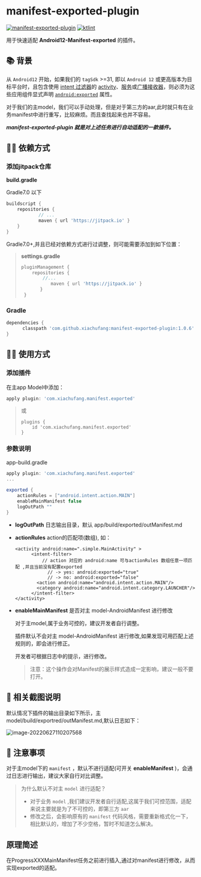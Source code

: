 # manifest-exported-plugin
[![manifest-exported-plugin](https://jitpack.io/v/xiachufang/manifest-exported-plugin.svg)](https://jitpack.io/#xiachufang/manifest-exported-plugin) [![ktlint](https://img.shields.io/badge/code%20style-%E2%9D%A4-FF4081.svg)](https://ktlint.github.io/)

用于快速适配 **Android12-Manifest-exported** 的插件。

## 📚 背景

从 `Android12` 开始，如果我们的 `tagSdk` >=31, 即以 `Android 12` 或更高版本为目标平台时，且包含使用 [intent 过滤器](https://developer.android.com/guide/components/intents-filters#Receiving)的 [activity](https://developer.android.com/guide/components/activities/intro-activities)、[服务](https://developer.android.com/guide/components/services)或[广播接收器](https://developer.android.com/guide/components/broadcasts)，则必须为这些应用组件显式声明 [`android:exported`](https://developer.android.com/guide/topics/manifest/activity-element#exported) 属性。

对于我们的主model，我们可以手动处理，但是对于第三方的aar,此时就只有在业务manifest中进行重写，比较麻烦。而且查找起来也并不容易。

***manifest-exported-plugin 就是对上述任务进行自动适配的一款插件。***

## 👨‍💻‍ 依赖方式

### 添加jitpack仓库

**build.gradle**

Gradle7.0 以下

```groovy
buildscript {
	repositories {
			// ...
			maven { url 'https://jitpack.io' }
	}
}
```

Gradle7.0+,并且已经对依赖方式进行过调整，则可能需要添加到如下位置：

> **settings.gradle**
>
> ```groovy
> pluginManagement {
>     repositories {
>         //...
>            maven { url 'https://jitpack.io' }
>        }
>  }
> ```

### Gradle

```groovy
dependencies {
      classpath 'com.github.xiachufang:manifest-exported-plugin:1.0.6'
}
```

## 👨‍🔧‍ 使用方式

### 添加插件

在主app Model中添加：

```groovy
apply plugin: 'com.xiachufang.manifest.exported'
```

> 或
>
> ```
> plugins {
>     id 'com.xiachufang.manifest.exported'
> }
> ```

### 参数说明

app-build.gradle

```groovy
apply plugin: 'com.xiachufang.manifest.exported'
...
  
exported {
    actionRules = ["android.intent.action.MAIN"]
    enableMainManifest false
    logOutPath ""
}
```

- **logOutPath** 日志输出目录，默认 app/build/exported/outManifest.md

- **actionRules** action的匹配项(数组), 如：

  ```
  <activity android:name=".simple.MainActivity" >
        <intent-filter>
            // action 对应的 android:name 可与actionRules 数组任意一项匹配 ,并且当前没有配置exported
              // -> yes: android:exported="true"
              // -> no: android:exported="false"
          <action android:name="android.intent.action.MAIN"/>
          <category android:name="android.intent.category.LAUNCHER"/>
        </intent-filter>
  </activity>
  ```

- **enableMainManifest** 是否对主 model-AndroidManifest 进行修改

  对于主model,属于业务可控的，建议开发者自行调整。

  插件默认不会对主 model-AndroidManifest 进行修改,如果发现可用匹配上述规则的，即会进行修正。
  
  开发者可根据日志中的提示，进行修改。

  > 注意：这个操作会对Manifest的展示样式造成一定影响，建议一般不要打开。

## 📰 相关截图说明

默认情况下插件的输出目录如下所示，主 model/build/exportred/outManifest.md,默认日志如下：

![image-20220627110207568](https://tva1.sinaimg.cn/large/e6c9d24ely1h3mmdgxn8mj229j0u011e.jpg)

## 💭 注意事项

对于主model下的 `manifest` ，默认不进行适配(可开关 **enableManifest** )，会通过日志进行输出，建议大家自行对比调整。

> 为什么默认不对主 `model` 进行适配？
>
> - 对于业务 `model` ,我们建议开发者自行适配,这属于我们可控范围，适配来说主要就是为了不可控的，即第三方 `aar`
> - 修改之后，会影响原有的 `manifest` 代码风格，需要重新格式化一下，相比默认的，增加了不少空格，暂时不知道怎么解决。


## 原理简述

在ProgressXXXMainManifest任务之前进行插入,通过对manifest进行修改，从而实现exported的适配。
